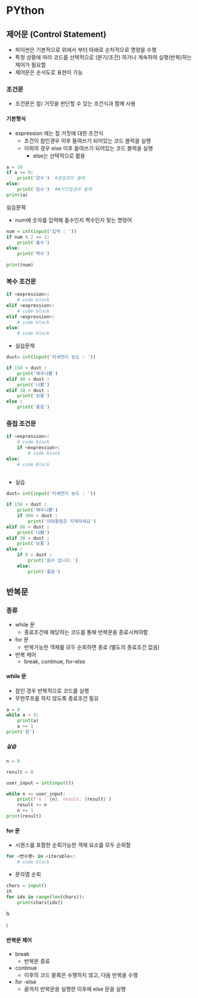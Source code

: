 # PYthon



## 제어문 (Control Statement)

- 파이썬은 기본적으로 위에서 부터 아래로 순차적으로 명령을 수행
- 특정 상황에 따라 코드를 선택적으로 (분기/조건) 하거나 계속하여 실행(반복)하는 제어가 필요함
- 제어문은 순서도로 표현이 가능



### 조건문

- 조건문은 참/ 거짓을 판단할 수 있는 조건식과 함께 사용



#### 기본형식

- expression 에는 참 거짓에 대한 조건식
  - 조건이 참인경우 이후 들여쓰기 되어있는 코드 블럭을 실행
  - 이외의 경우 else 이후 들여쓰기 되어있는 코드 블럭을 실행
    - else는 선택적으로 활용

``` python
a = 10
if a >= 0:
    print('양수')  #참일경우 출력
else:
    print('음수')  ##거짓일경우 출력
print(a)
```



실습문제

- num에 숫자를 입력해 홀수인지 짝수인지 찾는 명령어

``` python
num = int(input('입력 : '))
if num % 2 == 1:
    print('홀수')
else:
    print('짝수')
    
print(num)
```





### 복수 조건문

``` python
if <expression>:
    # code block
elif <expression>:
    # code block
elif <expression>:
    # code block
else: 
    # code block
```

- 실습문제

``` python
dust= int(input('미세먼지 농도 : '))

if 150 < dust :
    print('매우나쁨')
elif 80 < dust :
    print('나쁨')
elif 30 < dust :
    print('보통')
else :
    print('좋음')
```



### 중첩 조건문

``` python
if <expression>:
    # code block
    if <expression>:
    	# code block
else: 
    # code block
      
```



- 실습

``` python
dust= int(input('미세먼지 농도 : '))

if 150 < dust :
    print('매우나쁨')
    if 300 < dust :
        print('야외활동은 자제하세요')
elif 80 < dust :
    print('나쁨')
elif 30 < dust :
    print('보통')
else :
    if 0 > dust :
        print('음수 입니다.')
    else:
        print('좋음')
```



## 반복문



### 종류

- while 문
  - 종료조건에 해당하는 코드를 통해 반복문을 종료시켜야함
- for 문 
  - 반복가능한 객체를 모두 순회하면 종료 (별도의 종료조건 없음)
- 반복 제어
  - break, continue, for-else





#### while 문

- 참인 경우 반복적으로 코드를 실행
- 무한루프를 하지 않도록 종료조건 필요

```python
a = 0 
while a < 5:
    print(a)
    a += 1
print('끝')
```



##### 실습

```python
n = 0 

result = 0

user_input = int(input())

while n <= user_input:
    print(f'n : {n}, result: {result}')
    result += n
    n += 1
print(result)
```



#### for 문

- 시퀀스를 포함한 순회가능한 객체 요소를 모두 순회함

``` python
for <변수명> in <iterable>:
    # code block
```



- 문자열 순회

``` python
chars = input()
ih
for idx in range(len(chars)):
    print(chars[idx])
```

h

i



#### 반복문 제어

- break
  - 반복문 종료
- continue
  - 이후의 코드 블록은 수행하지 않고, 다음 반복을 수행
- for -else
  - 끝까지 반복문을 실행한 이후에 else 문을 실행



